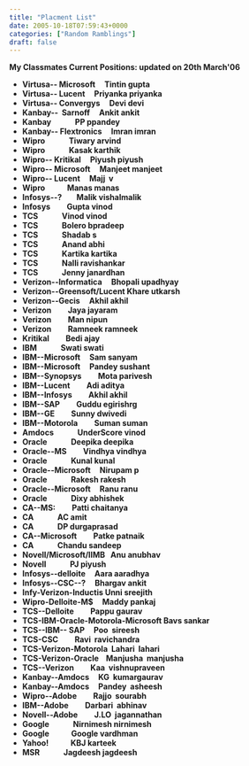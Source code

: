 ```yaml
---
title: "Placment List"
date: 2005-10-18T07:59:43+0000
categories: ["Random Ramblings"]
draft: false
---
```


<b>My Classmates Current Positions: updated on 20th March'06</b>
<ul>
	<li><b>Virtusa-- Microsoft     Tintin gupta</b></li>
	<li><b>Virtusa-- Lucent     Priyanka priyanka</b></li>
	<li><b>Virtusa-- Convergys     Devi devi</b></li>
	<li><b>Kanbay--  Sarnoff     Ankit ankit</b></li>
	<li><b>Kanbay             PP ppandey</b></li>
	<li><b>Kanbay-- Flextronics     Imran imran</b></li>
	<li><b>Wipro             Tiwary arvind</b></li>
	<li><b>Wipro             Kasak karthik</b></li>
	<li><b>Wipro-- Kritikal     Piyush piyush</b></li>
	<li><b>Wipro-- Microsoft     Manjeet manjeet</b></li>
	<li><b>Wipro-- Lucent     Majj  v</b></li>
	<li><b>Wipro            Manas manas</b></li>
	<li><b>Infosys--?        Malik vishalmalik</b></li>
	<li><b>Infosys         Gupta vinod</b></li>
	<li><b>TCS             Vinod vinod</b></li>
	<li><b>TCS             Bolero bpradeep</b></li>
	<li><b>TCS             Shadab s</b></li>
	<li><b>TCS             Anand abhi</b></li>
	<li><b>TCS             Kartika kartika</b></li>
	<li><b>TCS             Nalli ravishankar</b></li>
	<li><b>TCS             Jenny janardhan</b></li>
	<li><b>Verizon--Informatica     Bhopali upadhyay</b></li>
	<li><b>Verizon--Greensoft/Lucent Khare utkarsh</b></li>
	<li><b>Verizon--Gecis     Akhil akhil</b></li>
	<li><b>Verizon         Jaya jayaram</b></li>
	<li><b>Verizon         Man nipun</b></li>
	<li><b>Verizon         Ramneek ramneek</b></li>
	<li><b>Kritikal         Bedi ajay</b></li>
	<li><b>IBM             Swati swati</b></li>
	<li><b>IBM--Microsoft     Sam sanyam</b></li>
	<li><b>IBM--Microsoft     Pandey sushant</b></li>
	<li><b>IBM--Synopsys         Mota parivesh</b></li>
	<li><b>IBM--Lucent         Adi aditya</b></li>
	<li><b>IBM--Infosys         Akhil akhil</b></li>
	<li><b>IBM--SAP         Guddu egirishrg</b></li>
	<li><b>IBM--GE         Sunny dwivedi</b></li>
	<li><b>IBM--Motorola         Suman suman</b></li>
	<li><b>Amdocs             UnderScore vinod</b></li>
	<li><b>Oracle             Deepika deepika</b></li>
	<li><b>Oracle--MS         Vindhya vindhya</b></li>
	<li><b>Oracle             Kunal kunal</b></li>
	<li><b>Oracle--Microsoft     Nirupam p</b></li>
	<li><b>Oracle             Rakesh rakesh</b></li>
	<li><b>Oracle--Microsoft     Ranu ranu</b></li>
	<li><b>Oracle             Dixy abhishek</b></li>
	<li><b>CA--MS:         Patti chaitanya</b></li>
	<li><b>CA             AC amit</b></li>
	<li><b>CA             DP durgaprasad</b></li>
	<li><b>CA--Microsoft         Patke patnaik</b></li>
	<li><b>CA             Chandu sandeep</b></li>
	<li><b>Novell/Microsoft/IIMB   Anu anubhav</b></li>
	<li><b>Novell             PJ piyush</b></li>
	<li><b>Infosys--delloite     Aara aaradhya</b></li>
	<li><b>Infosys--CSC--?     Bhargav ankit</b></li>
	<li><b>Infy-Verizon-Inductis Unni sreejith</b></li>
	<li><b>Wipro-Delloite-M$     Maddy pankaj</b></li>
	<li><b>TCS--Delloite         Pappu gaurav</b></li>
	<li><b>TCS-IBM-Oracle-Motorola-Microsoft Bavs sankar</b></li>
	<li><b>TCS--IBM-- SAP     Poo  sireesh</b></li>
	<li><b>TCS-CSC         Ravi  ravichandra</b></li>
	<li><b>TCS-Verizon-Motorola  Lahari  lahari</b></li>
	<li><b>TCS-Verizon-Oracle    Manjusha  manjusha</b></li>
	<li><b>TCS--Verizon         Kaa  vishnupraveen</b></li>
	<li><b>Kanbay--Amdocs     KG  kumargaurav</b></li>
	<li><b>Kanbay--Amdocs     Pandey  asheesh</b></li>
	<li><b>Wipro--Adobe         Rajjo  sourabh</b></li>
	<li><b>IBM--Adobe         Darbari  abhinav</b></li>
	<li><b>Novell--Adobe         J.LO  jagannathan</b></li>
	<li><b>Google             Nirnimesh nirnimesh</b></li>
	<li><b>Google            Google vardhman</b></li>
	<li><b>Yahoo!            KBJ karteek</b></li>
	<li><b>MSR             Jagdeesh jagdeesh</b></li>
</ul>
